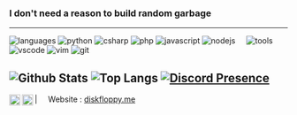 ### I don't need a reason to build random garbage

----

![languages](https://img.shields.io/static/v1?label=&message=languages:&color=111&style=flat-square)
![python](https://img.shields.io/static/v1?logo=python&label=&message=Python&color=36465D&logoColor=AAA&style=flat-square&link=)
![csharp](https://img.shields.io/static/v1?logo=csharp&label=&message=C%23&color=36465D&logoColor=AAA&style=flat-square&link=)
![php](https://img.shields.io/static/v1?logo=php&label=&message=PHP&color=36465D&logoColor=AAA&style=flat-square&link=)
![javascript](https://img.shields.io/static/v1?logo=javascript&label=&message=JavaScript&color=36465D&logoColor=AAA&style=flat-square&link=)
![nodejs](https://img.shields.io/static/v1?logo=nodedotjs&label=&message=Node%2EJS&color=36465D&logoColor=AAA&style=flat-square&link=)
&nbsp;&nbsp;&nbsp;
![tools](https://img.shields.io/static/v1?label=&message=tools:&color=111&style=flat-square)
![vscode](https://img.shields.io/static/v1?logo=visualstudiocode&label=&message=VSCode&color=36465D&logoColor=AAA&style=flat-square)
![vim](https://img.shields.io/static/v1?logo=vim&label=&message=vim&color=36465D&logoColor=AAA&style=flat-square)
![git](https://img.shields.io/static/v1?logo=git&label=&message=git&color=36465D&logoColor=AAA&style=flat-square)

![Github Stats](https://github-readme-stats.vercel.app/api?username=floppydisk05&count_private=true&hide=issues&include_all_commits=true&show_icons=true&custom_title=GitHub%20Stats&bg_color=1a1c1f&title_color=ffffff&text_color=dcddde&icon_color=5865f2&hide_border=true&border_radius=10px)
![Top Langs](https://github-readme-stats.vercel.app/api/top-langs/?username=floppydisk05&layout=compact&bg_color=1a1c1f&title_color=ffffff&text_color=dcddde&icon_color=5865f2&hide_border=true&border_radius=10px)
[![Discord Presence](https://lanyard.cnrad.dev/api/437970062922612737
                            )](https://discord.com/users/437970062922612737)
---

<a href="https://twitter.com/floppydisk__">
  <img align="left" alt="floppydisk's Twitter" width="20px" src="https://simpleicons.now.sh/twitter/495f7e" />
</a>
<a href="https://github.com/floppydisk05">
  <img align="left" alt="floppydisk's GitHub" width="20px" src="https://simpleicons.now.sh/github/495f7e" />
</a>

| &nbsp;&nbsp;&nbsp; Website : [diskfloppy.me](https://diskfloppy.me)
